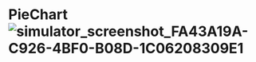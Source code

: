 # PieChart![simulator_screenshot_FA43A19A-C926-4BF0-B08D-1C06208309E1](https://github.com/Avinashgupta137/PieChart/assets/80776756/4bdf6cda-d27d-4505-9a4a-cff04ab75615)
